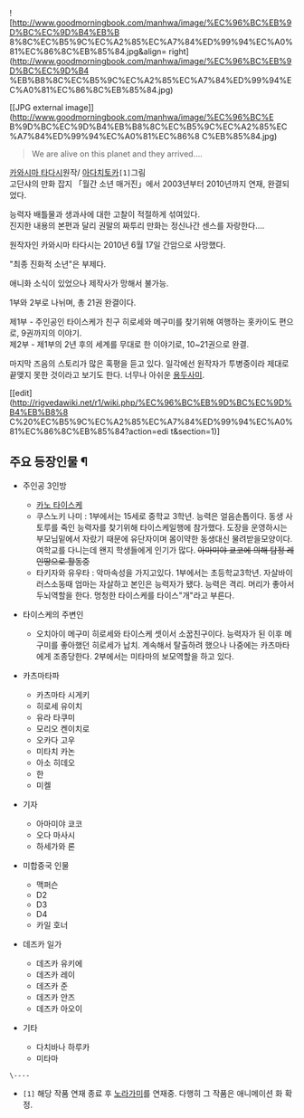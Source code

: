 ![http://www.goodmorningbook.com/manhwa/image/%EC%96%BC%EB%9D%BC%EC%9D%B4%EB%B
8%8C%EC%B5%9C%EC%A2%85%EC%A7%84%ED%99%94%EC%A0%81%EC%86%8C%EB%85%84.jpg&align=
right](http://www.goodmorningbook.com/manhwa/image/%EC%96%BC%EB%9D%BC%EC%9D%B4
%EB%B8%8C%EC%B5%9C%EC%A2%85%EC%A7%84%ED%99%94%EC%A0%81%EC%86%8C%EB%85%84.jpg)

[[JPG external image]](http://www.goodmorningbook.com/manhwa/image/%EC%96%BC%E
B%9D%BC%EC%9D%B4%EB%B8%8C%EC%B5%9C%EC%A2%85%EC%A7%84%ED%99%94%EC%A0%81%EC%86%8
C%EB%85%84.jpg)

> We are alive on this planet and they arrived….

  
[카와시마 타다시](%EC%B9%B4%EC%99%80%EC%8B%9C%EB%A7%88%20%ED%83%80%EB%8B%A4%EC%8B%9C.md)원작/ [아다치토카](%EC%95%84%EB%8B%A4%EC%B9%98%20%ED%86%A0%EC%B9%B4.md)`[1]`그림  
고단샤의 만화 잡지 「월간 소년 매거진」에서 2003년부터 2010년까지 연재, 완결되었다.

능력자 배틀물과 생과사에 대한 고찰이 적절하게 섞여있다.  
진지한 내용의 본편과 달리 권말의 짜투리 만화는 정신나간 센스를 자랑한다….

원작자인 카와시마 타다시는 2010년 6월 17일 간암으로 사망했다.

"최종 진화적 소년"은 부제다.

애니화 소식이 있었으나 제작사가 망해서 불가능.

1부와 2부로 나뉘며, 총 21권 완결이다.

제1부 - 주인공인 타이스케가 친구 히로세와 메구미를 찾기위해 여행하는 홋카이도 편으로, 9권까지의 이야기.  
제2부 - 제1부의 2년 후의 세계를 무대로 한 이야기로, 10~21권으로 완결.

마지막 즈음의 스토리가 많은 혹평을 듣고 있다. 일각에선 원작자가 투병중이라 제대로 끝맺지 못한 것이라고 보기도 한다. 너무나 아쉬운
[용두사미](%EC%9A%A9%EB%91%90%EC%82%AC%EB%AF%B8.md).

[[edit](http://rigvedawiki.net/r1/wiki.php/%EC%96%BC%EB%9D%BC%EC%9D%B4%EB%B8%8
C%20%EC%B5%9C%EC%A2%85%EC%A7%84%ED%99%94%EC%A0%81%EC%86%8C%EB%85%84?action=edi
t&section=1)]

## 주요 등장인물 ¶

  * 주인공 3인방  

    * [카노 타이스케](%EC%B9%B4%EB%85%B8%20%ED%83%80%EC%9D%B4%EC%8A%A4%EC%BC%80.md)
    * 쿠스노키 나미 : 1부에서는 15세로 중학교 3학년. 능력은 얼음손톱이다. 동생 사토루를 죽인 능력자를 찾기위해 타이스케일행에 참가했다. 도장을 운영하시는 부모님밑에서 자랐기 때문에 유단자이며 몸이약한 동생대신 물려받을모양이다. 여학교를 다니는데 왠지 학생들에게 인기가 많다. <del>아마미야 쿄코에 의해 탐정 레인땅으로 활동중</del>
    * 타키자와 유우타 : 악마속성을 가지고있다. 1부에서는 초등학교3학년. 자살바이러스소동때 엄마는 자살하고 본인은 능력자가 됐다. 능력은 격리. 머리가 좋아서 두뇌역할을 한다. 멍청한 타이스케를 타이스"개"라고 부른다.   

  * 타이스케의 주변인  

    * 오치아이 메구미
히로세와 타이스케 셋이서 소꿉친구이다. 능력자가 된 이후 메구미를 좋아했던 히로세가 납치. 계속해서 탈출하려 했으나 나중에는 카츠마타에게
조종당한다. 2부에서는 미타마의 보모역할을 하고 있다.

  

  * 카츠마타파  

    * 카츠마타 시게키
    * 히로세 유이치
    * 유라 타쿠미
    * 모리오 켄이치로
    * 오카다 고우
    * 미타치 카논
    * 아소 히데오
    * 한
    * 미켈  

  * 기자  

    * 아마미야 쿄코
    * 오다 마사시
    * 하세가와 론  

  * 미합중국 인물  

    * 맥퍼슨
    * D2
    * D3
    * D4
    * 카일 호너  

  * 데즈카 일가  

    * 데즈카 유키에
    * 데즈카 레이
    * 데즈카 준 
    * 데즈카 안즈
    * 데즈카 아오이  

  * 기타  

    * 다치바나 하루카
    * 미타마

`\----`

  * `[1]` 해당 작품 연재 종료 후 [노라가미](%EB%85%B8%EB%9D%BC%EA%B0%80%EB%AF%B8.md)를 연재중. 다행히 그 작품은 애니메이션 화 확정.


